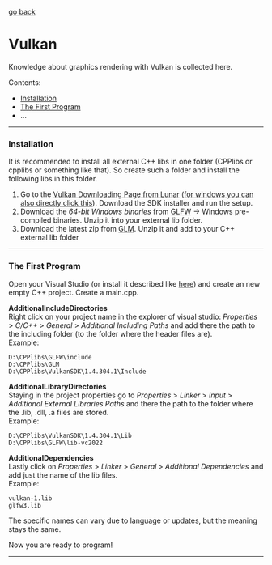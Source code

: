 [go back](../README.md)

# Vulkan

Knowledge about graphics rendering with Vulkan is collected here.



Contents:
- [Installation](#installation)
- [The First Program](#the-first-program)
- ...







---
### Installation

It is recommended to install all external C++ libs in one folder (CPPlibs or cpplibs or something like that). So create such a folder and install the following libs in this folder.

1. Go to the [Vulkan Downloading Page from Lunar](https://vulkan.lunarg.com/) ([for windows you can also directly click this](https://vulkan.lunarg.com/sdk/home#windows)). Download the SDK installer and run the setup. 
2. Download the *64-bit Windows binaries* from [GLFW](https://www.glfw.org/download.html) -> Windows pre-compiled binaries. Unzip it into your external lib folder.
3. Download the latest zip from [GLM](https://github.com/g-truc/glm/releases/tag/1.0.1). Unzip it and add to your C++ external lib folder



---

### The First Program

Open your Visual Studio (or install it described like [here](../README.md#vs_)) and create an new empty C++ project. Create a main.cpp.

**AdditionalIncludeDirectories**<br>Right click on your project name in the explorer of visual studio: *Properties* \> *C/C++* \> *General* \> *Additional Including Paths* and add there the path to the including folder (to the folder where the header files are). <br>Example:

``````
D:\CPPlibs\GLFW\include
D:\CPPlibs\GLM
D:\CPPlibs\VulkanSDK\1.4.304.1\Include
``````



**AdditionalLibraryDirectories**<br>Staying in the project properties go to *Properties* \> *Linker* \> *Input* \> *Additional External Libraries Paths* and there the path to the folder where the .lib, .dll, .a files are stored.<br>Example:

``````
D:\CPPlibs\VulkanSDK\1.4.304.1\Lib
D:\CPPlibs\GLFW\lib-vc2022
``````



**AdditionalDependencies**<br>Lastly click on *Properties* \> *Linker* \> *General* \> *Additional Dependencies* and add just the name of the lib files.<br>Example:

``````
vulkan-1.lib
glfw3.lib
``````



The specific names can vary due to language or updates, but the meaning stays the same.

Now you are ready to program!





---







